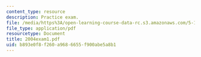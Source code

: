 ```yaml
---
content_type: resource
description: Practice exam.
file: /media/https%3A/open-learning-course-data-rc.s3.amazonaws.com/5-13-organic-chemistry-ii-fall-2006/b893e0f8f260a9686655f900abe5a8b1_2004exam1.pdf
file_type: application/pdf
resourcetype: Document
title: 2004exam1.pdf
uid: b893e0f8-f260-a968-6655-f900abe5a8b1
---
```

